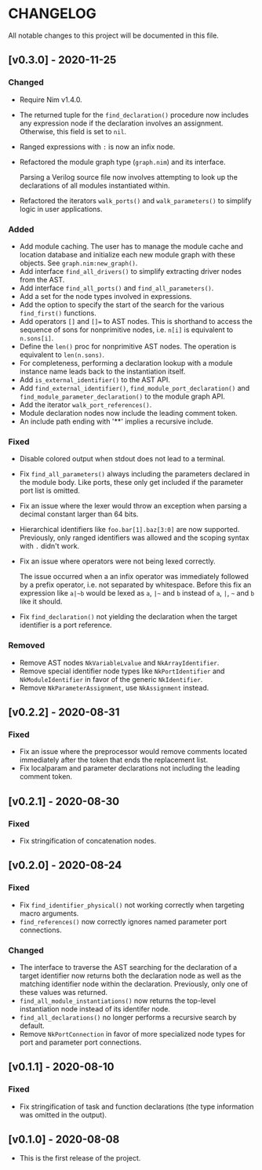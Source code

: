 # CHANGELOG

All notable changes to this project will be documented in this file.

## [v0.3.0] - 2020-11-25

### Changed

- Require Nim v1.4.0.
- The returned tuple for the `find_declaration()` procedure now includes any
  expression node if the declaration involves an assignment. Otherwise, this
  field is set to `nil`.
- Ranged expressions with `:` is now an infix node.
- Refactored the module graph type (`graph.nim`) and its interface.

  Parsing a Verilog source file now involves attempting to look up the
  declarations of all modules instantiated within.
- Refactored the iterators `walk_ports()` and `walk_parameters()` to simplify
  logic in user applications.

### Added

- Add module caching. The user has to manage the module cache and location
  database and initialize each new module graph with these objects. See
  `graph.nim:new_graph()`.
- Add interface `find_all_drivers()` to simplify extracting driver nodes from
  the AST.
- Add interface `find_all_ports()` and `find_all_parameters()`.
- Add a set for the node types involved in expressions.
- Add the option to specify the start of the search for the various
  `find_first()` functions.
- Add operators `[]` and `[]=` to AST nodes. This is shorthand to access the
  sequence of sons for nonprimitive nodes, i.e. `n[i]` is equivalent to
  `n.sons[i]`.
- Define the `len()` proc for nonprimitive AST nodes. The operation is
  equivalent to `len(n.sons)`.
- For completeness, performing a declaration lookup with a module instance name
  leads back to the instantiation itself.
- Add `is_external_identifier()` to the AST API.
- Add `find_external_identifier()`, `find_module_port_declaration()` and
  `find_module_parameter_declaration()` to the module graph API.
- Add the iterator `walk_port_references()`.
- Module declaration nodes now include the leading comment token.
- An include path ending with '**' implies a recursive include.

### Fixed

- Disable colored output when stdout does not lead to a terminal.
- Fix `find_all_parameters()` always including the parameters declared in the
  module body. Like ports, these only get included if the parameter port list is
  omitted.
- Fix an issue where the lexer would throw an exception when parsing a decimal
  constant larger than 64 bits.
- Hierarchical identifiers like `foo.bar[1].baz[3:0]` are now supported.
  Previously, only ranged identifiers was allowed and the scoping syntax with
  `.` didn't work.
- Fix an issue where operators were not being lexed correctly.

  The issue occurred when a an infix operator was immediately followed by a
  prefix operator, i.e. not separated by whitespace. Before this fix an
  expression like `a|~b` would be lexed as `a`, `|~` and `b` instead of `a`,
  `|`, `~` and `b` like it should.
- Fix `find_declaration()` not yielding the declaration when the target
  identifier is a port reference.

### Removed

- Remove AST nodes `NkVariableLvalue` and `NkArrayIdentifier`.
- Remove special identifier node types like `NkPortIdentifier` and
  `NkModuleIdentifier` in favor of the generic `NkIdentifier`.
- Remove `NkParameterAssignment`, use `NkAssignment` instead.

## [v0.2.2] - 2020-08-31

### Fixed

- Fix an issue where the preprocessor would remove comments located immediately
  after the token that ends the replacement list.
- Fix localparam and parameter declarations not including the leading comment
  token.

## [v0.2.1] - 2020-08-30

### Fixed

- Fix stringification of concatenation nodes.

## [v0.2.0] - 2020-08-24

### Fixed

- Fix `find_identifier_physical()` not working correctly when targeting macro
  arguments.
- `find_references()` now correctly ignores named parameter port connections.

### Changed

- The interface to traverse the AST searching for the declaration of a target
  identifier now returns both the declaration node as well as the matching
  identifier node within the declaration. Previously, only one of these values
  was returned.
- `find_all_module_instantiations()` now returns the top-level instantiation
  node instead of its identifer node.
- `find_all_declarations()` no longer performs a recursive search by default.
- Remove `NkPortConnection` in favor of more specialized node types for port and
  parameter port connections.

## [v0.1.1] - 2020-08-10

### Fixed

- Fix stringification of task and function declarations (the type information
  was omitted in the output).

## [v0.1.0] - 2020-08-08

- This is the first release of the project.
